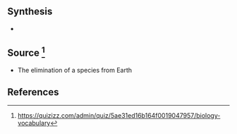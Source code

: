 ## Synthesis
- 
## Source [^1]
- The elimination of a species from Earth
## References

[^1]: https://quizizz.com/admin/quiz/5ae31ed16b164f0019047957/biology-vocabulary